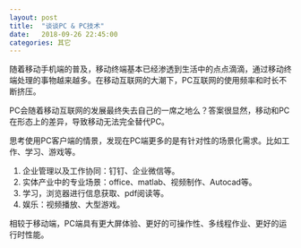 ```yaml
---
layout: post
title:  "谈谈PC & PC技术"
date:   2018-09-26 22:45:00
categories: 其它
---
```


随着移动手机端的普及，移动终端基本已经渗透到生活中的点点滴滴，通过移动终端处理的事物越来越多。在移动互联网的大潮下，PC互联网的使用频率和时长不断挤压。

PC会随着移动互联网的发展最终失去自己的一席之地么？答案很显然，移动和PC在形态上的差异，导致移动无法完全替代PC。

思考使用PC客户端的情景，发现在PC端更多的是有针对性的场景化需求。比如工作、学习、游戏等。

1. 企业管理以及工作协同：钉钉、企业微信等。
2. 实体产业中的专业场景：office、matlab、视频制作、Autocad等。
3. 学习，浏览器进行信息获取、pdf阅读等。
4. 娱乐：视频播放、大型游戏。

相较于移动端，PC端具有更大屏体验、更好的可操作性、多线程作业、更好的运行时性能。
